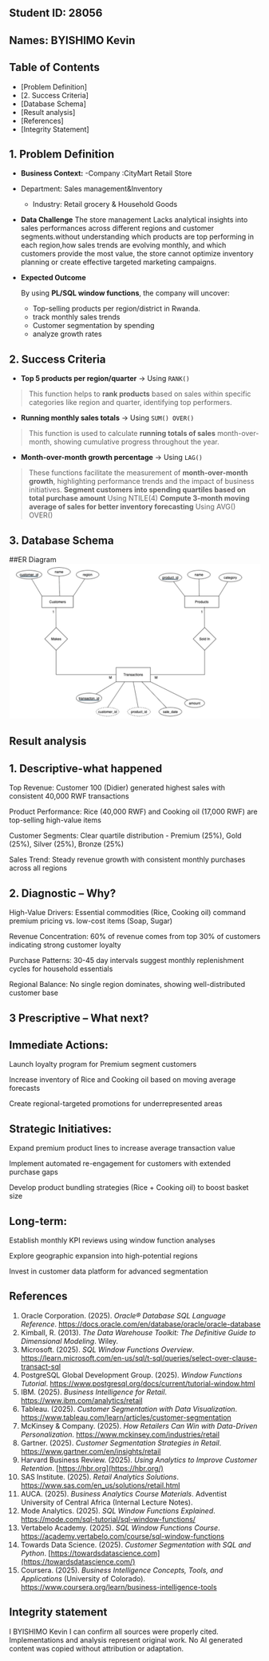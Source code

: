 
## Student ID: 28056
## Names: BYISHIMO Kevin






## Table of Contents

- [Problem Definition]
- [2. Success Criteria]
- [Database Schema]
- [Result analysis]
- [References]
- [Integrity Statement]
  










## 1. Problem Definition

- **Business Context:**
-Company :CityMart Retail Store
- Department: Sales management&Inventory
    - Industry: Retail grocery & Household Goods
- **Data Challenge**
    The store management Lacks analytical insights into sales performances across different regions and customer segments.without understanding which products are top performing in each region,how sales trends are evolving monthly, and which customers provide the most value, the store cannot optimize inventory planning or create effective targeted marketing campaigns. 
    
- **Expected Outcome**
    
    By using **PL/SQL window functions**, the company will uncover:
    
    - Top-selling products per region/district in Rwanda.
    - track monthly sales trends
    - Customer segmentation by spending
    - analyze growth rates

## 2. Success Criteria

- **Top 5 products per region/quarter** → Using `RANK()`

> This function helps to **rank products** based on sales within specific categories like region and quarter, identifying top performers.
> 
- **Running monthly sales totals** → Using `SUM() OVER()`

> This function is used to calculate **running totals of sales** month-over-month, showing cumulative progress throughout the year.
> 
- **Month-over-month growth percentage** → Using `LAG()`

> These functions facilitate the measurement of **month-over-month growth**, highlighting performance trends and the impact of business initiatives.
> **Segment customers into spending quartiles based on total purchase amount** Using NTILE(4)
> **Compute 3-month moving average of sales for better inventory forecasting** Using AVG() OVER()




## 3.   Database Schema
##ER Diagram
![ER Diagram](plsqlscreenshots/13_ER_Diagram.png)

## Result analysis
## 1. Descriptive-what happened
   Top Revenue: Customer 100 (Didier) generated highest sales with consistent 40,000 RWF transactions

Product Performance: Rice (40,000 RWF) and Cooking oil (17,000 RWF) are top-selling high-value items

Customer Segments: Clear quartile distribution - Premium (25%), Gold (25%), Silver (25%), Bronze (25%)

Sales Trend: Steady revenue growth with consistent monthly purchases across all regions
## 2. Diagnostic – Why? 
High-Value Drivers: Essential commodities (Rice, Cooking oil) command premium pricing vs. low-cost items (Soap, Sugar)

Revenue Concentration: 60% of revenue comes from top 30% of customers indicating strong customer loyalty

Purchase Patterns: 30-45 day intervals suggest monthly replenishment cycles for household essentials

Regional Balance: No single region dominates, showing well-distributed customer base
## 3  Prescriptive – What next? 
## Immediate Actions:

Launch loyalty program for Premium segment customers

Increase inventory of Rice and Cooking oil based on moving average forecasts

Create regional-targeted promotions for underrepresented areas

## Strategic Initiatives:

Expand premium product lines to increase average transaction value

Implement automated re-engagement for customers with extended purchase gaps

Develop product bundling strategies (Rice + Cooking oil) to boost basket size

## Long-term:

Establish monthly KPI reviews using window function analyses

Explore geographic expansion into high-potential regions

Invest in customer data platform for advanced segmentation


## References

1. Oracle Corporation. (2025). *Oracle® Database SQL Language Reference*. https://docs.oracle.com/en/database/oracle/oracle-database
2. Kimball, R. (2013). *The Data Warehouse Toolkit: The Definitive Guide to Dimensional Modeling*. Wiley.
3. Microsoft. (2025). *SQL Window Functions Overview*. https://learn.microsoft.com/en-us/sql/t-sql/queries/select-over-clause-transact-sql
4. PostgreSQL Global Development Group. (2025). *Window Functions Tutorial*. https://www.postgresql.org/docs/current/tutorial-window.html
5. IBM. (2025). *Business Intelligence for Retail*. https://www.ibm.com/analytics/retail
6. Tableau. (2025). *Customer Segmentation with Data Visualization*. https://www.tableau.com/learn/articles/customer-segmentation
7. McKinsey & Company. (2025). *How Retailers Can Win with Data-Driven Personalization*. https://www.mckinsey.com/industries/retail
8. Gartner. (2025). *Customer Segmentation Strategies in Retail*. https://www.gartner.com/en/insights/retail
9. Harvard Business Review. (2025). *Using Analytics to Improve Customer Retention*. [https://hbr.org](https://hbr.org/)
10. SAS Institute. (2025). *Retail Analytics Solutions*. https://www.sas.com/en_us/solutions/retail.html
11. AUCA. (2025). *Business Analytics Course Materials*. Adventist University of Central Africa (Internal Lecture Notes).
12. Mode Analytics. (2025). *SQL Window Functions Explained*. https://mode.com/sql-tutorial/sql-window-functions/
13. Vertabelo Academy. (2025). *SQL Window Functions Course*. https://academy.vertabelo.com/course/sql-window-functions
14. Towards Data Science. (2025). *Customer Segmentation with SQL and Python*. [https://towardsdatascience.com](https://towardsdatascience.com/)
15. Coursera. (2025). *Business Intelligence Concepts, Tools, and Applications* (University of Colorado). https://www.coursera.org/learn/business-intelligence-tools




## Integrity statement
I BYISHIMO Kevin I can confirm all sources were properly cited. Implementations and analysis represent original work. No AI
generated content was copied without attribution or adaptation.






